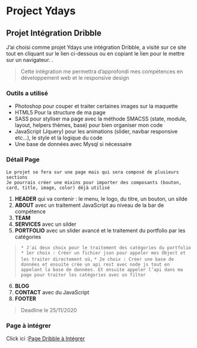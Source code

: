 # Project Ydays

## Projet Intégration Dribble

J’ai choisi comme projet Ydays une intégration Dribble, a visité sur ce site tout en cliquant sur le lien ci-dessous ou en copiant le lien pour le mettre sur un navigateur.
.
> Cette intégration me permettra d’approfondi mes compétences en développement web et le responsive design


### Outils a utilisé

* Photoshop pour couper et traiter certaines images sur la maquette
* HTML5 Pour la structure de ma page
* SASS pour styliser ma page avec la méthode SMACSS (state, module, layout, helpers thèmes, base) pour bien organiser mon code
* JavaScript (Jquery) pour les animations (slider, navbar responsive etc…), le style et la logique du code
* Une base de données avec Mysql si nécessaire


### Détail Page

```
Le projet se fera sur une page mais qui sera composé de plusieurs sections
Je pourrais créer une mixins pour importer des composants (bouton, card, title, image, color) déjà utilisé
```

1. __HEADER__ qui va contenir : le menu, le logo, du titre, un bouton, un silde
2. __ABOUT__ avec un traitement JavaScript au niveau de la bar de compétence
3. __TEAM__
4. __SERVICES__ avec un silder
5. __PORTFOLIO__ avec un slider avancé et le traitement du portfolio par les catégories
>`* J'ai deux choix pour le traitement des catégories du portfolio`
>`* 1er choix : Créer un fichier json pour appeler mes Object et les traiter directement où,`
>`* 2e choix : Créer une base de données et ensuite crée un api rest avec node js tout en appelant la base de données. Et ensuite appeler l’api dans ma page pour traiter les catégories avec un filter`
6. __BLOG__
7. __CONTACT__ avec du JavaScript
8. __FOOTER__


> Deadline le 25/11/2020 
### Page à intégrer 
Click ici :[Page Dribble à Intégrer](https://dribbble.com/shots/1424830-Freebie-PSD-MINI-OnePage-Creative-Template/attachments/208992?mode=media)

